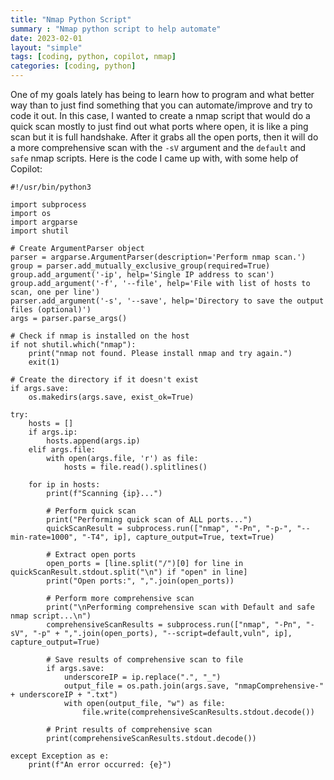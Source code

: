 ```yaml
---
title: "Nmap Python Script"
summary : "Nmap python script to help automate"
date: 2023-02-01
layout: "simple"
tags: [coding, python, copilot, nmap]
categories: [coding, python]
---
```


One of my goals lately has being to learn how to program and what better way than to just find something that you can automate/improve and try to code it out. 
In this case, I wanted to create a nmap script that would do a quick scan mostly to just find out what ports where open, it is like a ping scan but it is full handshake. After it grabs all the open ports, then it will do a more comprehensive scan with the `-sV` argument and the `default` and `safe` nmap scripts. Here is the code I came up with, with some help of Copilot:

```python3
#!/usr/bin/python3

import subprocess
import os
import argparse
import shutil

# Create ArgumentParser object
parser = argparse.ArgumentParser(description='Perform nmap scan.')
group = parser.add_mutually_exclusive_group(required=True)
group.add_argument('-ip', help='Single IP address to scan')
group.add_argument('-f', '--file', help='File with list of hosts to scan, one per line')
parser.add_argument('-s', '--save', help='Directory to save the output files (optional)')
args = parser.parse_args()

# Check if nmap is installed on the host
if not shutil.which("nmap"):
    print("nmap not found. Please install nmap and try again.")
    exit(1)

# Create the directory if it doesn't exist
if args.save:
    os.makedirs(args.save, exist_ok=True)

try:
    hosts = []
    if args.ip:
        hosts.append(args.ip)
    elif args.file:
        with open(args.file, 'r') as file:
            hosts = file.read().splitlines()

    for ip in hosts:
        print(f"Scanning {ip}...")

        # Perform quick scan
        print("Performing quick scan of ALL ports...")
        quickScanResult = subprocess.run(["nmap", "-Pn", "-p-", "--min-rate=1000", "-T4", ip], capture_output=True, text=True)

        # Extract open ports
        open_ports = [line.split("/")[0] for line in quickScanResult.stdout.split("\n") if "open" in line]
        print("Open ports:", ",".join(open_ports))

        # Perform more comprehensive scan
        print("\nPerforming comprehensive scan with Default and safe nmap script...\n")
        comprehensiveScanResults = subprocess.run(["nmap", "-Pn", "-sV", "-p" + ",".join(open_ports), "--script=default,vuln", ip], capture_output=True)

        # Save results of comprehensive scan to file
        if args.save:
            underscoreIP = ip.replace(".", "_")
            output_file = os.path.join(args.save, "nmapComprehensive-" + underscoreIP + ".txt")
            with open(output_file, "w") as file:
                file.write(comprehensiveScanResults.stdout.decode())

        # Print results of comprehensive scan
        print(comprehensiveScanResults.stdout.decode())

except Exception as e:
    print(f"An error occurred: {e}")
```